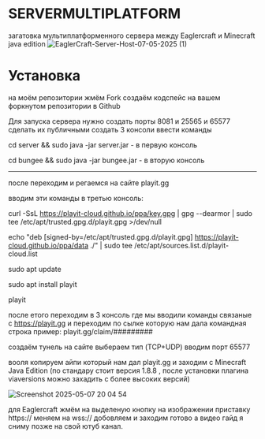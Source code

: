 # SERVERMULTIPLATFORM
загатовка мультиплатформенного сервера между Eaglercraft и Minecraft java edition
![EaglerCraft-Server-Host-07-05-2025 (1)](https://github.com/user-attachments/assets/891a7c89-edb8-4fcd-9ac3-600de6b213bd)


# Установка
на моём репозитории жмём Fork
создаём кодспейс на вашем форкнутом репозитории в Github

Для запуска сервера нужно создать порты 8081 и 25565 и 65577 
сделать их публичными
создать 3 консоли
ввести команды

cd server && sudo java -jar server.jar - в первую консоль

cd bungee && sudo java -jar bungee.jar - в вторую консоль
___________________________________________________________________________________________________________________________________________________________________________________________________
после переходим и регаемся на сайте playit.gg

вводим эти команды в третью консоль:

curl -SsL https://playit-cloud.github.io/ppa/key.gpg | gpg --dearmor | sudo tee /etc/apt/trusted.gpg.d/playit.gpg >/dev/null

echo "deb [signed-by=/etc/apt/trusted.gpg.d/playit.gpg] https://playit-cloud.github.io/ppa/data ./" | sudo tee /etc/apt/sources.list.d/playit-cloud.list

sudo apt update

sudo apt install playit

playit

после етого переходим в 3 консоль где мы вводили команды связаные с https://playit.gg и переходим по сылке которую нам дала командная строка 
пример: playit.gg/claim/#########

создаём тунель на сайте
выбераем тип (TCP+UDP)
вводим порт 65577

вооля копируем айпи который нам дал playit.gg и заходим с Minecraft Java Edition (по стандару стоит версия 1.8.8 , после установки плагина viaversions можно захадить с более высоких версий)

![Screenshot 2025-05-07 20 04 54](https://github.com/user-attachments/assets/28b1c954-381f-4abb-845c-0f76f2358df6)

для Eaglercraft  жмём на выделеную кнопку на изображении
приставку https:// меняем на wss://
добовляем и заходим
готово а видео гайд я сниму позже на свой ютуб канал.

